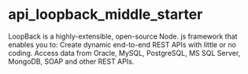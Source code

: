 # api_loopback_middle_starter
LoopBack is a highly-extensible, open-source Node. js framework that enables you to: Create dynamic end-to-end REST APIs with little or no coding. Access data from Oracle, MySQL, PostgreSQL, MS SQL Server, MongoDB, SOAP and other REST APIs.
